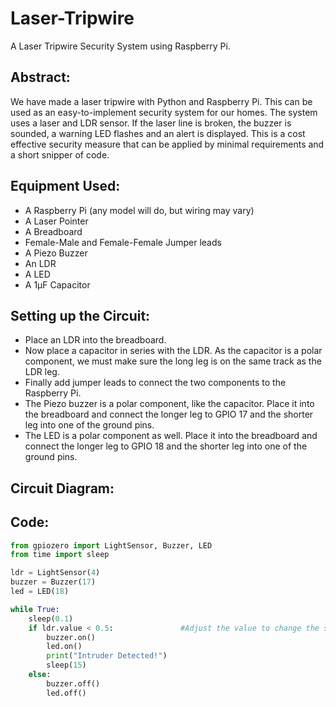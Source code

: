 # Laser-Tripwire
A Laser Tripwire Security System using Raspberry Pi.

## Abstract:
We have made a laser tripwire with Python and Raspberry Pi. This can be used as an easy-to-implement security system for our homes. The system uses a laser and LDR sensor. If the laser line is broken, the buzzer is sounded, a warning LED flashes and an alert is displayed. This is a cost effective security measure that can be applied by minimal requirements and a short snipper of code.

## Equipment Used:
* A Raspberry Pi (any model will do, but wiring may vary)
* A Laser Pointer
* A Breadboard
* Female-Male and Female-Female Jumper leads
* A Piezo Buzzer
* An LDR
* A LED
* A 1μF Capacitor

## Setting up the Circuit:
* Place an LDR into the breadboard.
* Now place a capacitor in series with the LDR. As the capacitor is a polar component, we must make sure the long leg is on the same track as the LDR leg.
* Finally add jumper leads to connect the two components to the Raspberry Pi.
* The Piezo buzzer is a polar component, like the capacitor. Place it into the breadboard and connect the longer leg to GPIO 17 and the shorter leg into one of the ground pins.
* The LED is a polar component as well. Place it into the breadboard and connect the longer leg to GPIO 18 and the shorter leg into one of the ground pins.

## Circuit Diagram:

## Code:
```python
from gpiozero import LightSensor, Buzzer, LED
from time import sleep

ldr = LightSensor(4)
buzzer = Buzzer(17)
led = LED(18)

while True:
    sleep(0.1)
    if ldr.value < 0.5:               #Adjust the value to change the sensitivity of the system
        buzzer.on()
        led.on()
        print("Intruder Detected!")
        sleep(15)
    else:
        buzzer.off()
        led.off()
```
